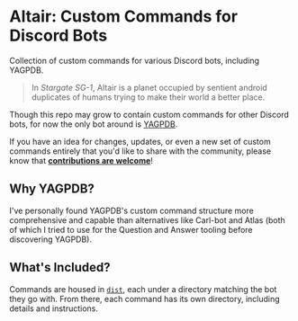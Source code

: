 # Altair: Custom Commands for Discord Bots

Collection of custom commands for various Discord bots, including YAGPDB.

> In _Stargate SG-1_, Altair is a planet occupied by sentient android duplicates of humans trying to make their world a better place.

Though this repo may grow to contain custom commands for other Discord bots, for now the only bot around is [YAGPDB](https://yagpdb.xyz).

If you have an idea for changes, updates, or even a new set of custom commands entirely that you'd like to share with the community, please know that **[contributions are welcome](contribute)**!

## Why YAGPDB?

I've personally found YAGPDB's custom command structure more comprehensive and capable than alternatives like Carl-bot and Atlas (both of which I tried to use for the Question and Answer tooling before discovering YAGPDB).

## What's Included?

Commands are housed in [`dist`](/dist), each under a directory matching the bot they go with. From there, each command has its own directory, including details and instructions.
